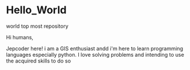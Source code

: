 # Hello_World
world top most repository

Hi humans,

Jepcoder here! i am a GIS enthusiast andd i'm here to learn programming languages especially python.
I love solving problems and intending to use the acquired skills to do so
